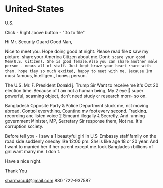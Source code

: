 # United-States
U.S.

Click - Right above button - "Go to file"



Hi Mr. Security Guard Good Man,

Nice to meet you. Hope doing good at night. Please read file & saw my picture. share your America Citizen about me. Don`t scare your good Mem(U.S. Citizen). She is good female.Also you can share another male person - means all of staff. Just kept brave your heart share with them. hope they so much excited, happy to meet with me. Because I`m most famous, intelligent, honest person.

The U.S. Mr. F. President Donald j. Trump Sir Want to receive me it's Oct 20 election time. Because of I am not a human being, My 2 eye 👀 super powerful, scanning object, don't need study or research more- so on.
 

Bangladesh Opposite Party & Police Department stuck me, not moving abroad, Control everything, Counting my foot every second, Tracking, recording and listen voice 2 Simcard illegally & Secretly. And running government Minister, MP, Secretary Sir response them, Not me. It's corruption society.

Before tell you - I saw a 1 beautyful girl in U.S. Embassy staff family on the road side suddenly oneday like 12:00 pm. She is like age 18 or 20 year.  And I want to married her if her parent except me. look Bangladesh billions of girl want marry me. I don`t. 

Have a nice night.

Thank You

sharmacu4@gmail.com
880 1722-937587
